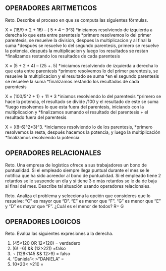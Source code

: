 ## OPERADORES ARITMETICOS
Reto. Describe el proceso en que se computa las siguientes fórmulas.

X = (18/9 * 2 + 16) – ( 5 * 4 – 3^3) 
  *iniciamos resolviendo de izquierda a derecha lo que esta entre parentesis
  *primero resolvemos lo del primer parentesis, se resuelve la division, despues la multiplicacion y al final la suma
  *después se resuelve lo del segundo parentesis, primero se resuelve la potencia, después la multiplicacion y luego los resultados se restan
  *finalizamos restando los resultados de cada parentesis

X = (5 + 2 * 4) – (25 +. 5)
  *iniciamos resolviendo de izquierda a derecha lo que esta entre parentesis
  *primero resolvemos lo del primer parentesis, se resuelve la multiplicacion y el resultado se suma 
  *en el segundo parentesis se resuelve la suma
  *finalizamos restando los resultados de cada parentesis
  
X = (100/5^2 + 1) + 11 * 3
  *iniamos resolviendo lo del parentesis
  *primero se hace la potencia, el resultado se divide /100 y el resultado de este se suma 
  *luego resolvemos lo que esta fuera del parentesis, iniciando con la multiplicacion y
  *finalizamos sumando el resultado del parentesis + el resultado fuera del parentesis
    
X = ((8-6)^2*3)^3.
  *iniciamos resolviendo lo de los parentesis,
  *primero resolvemos la resta, después hacemos la potencia, y luego la multiplicación
  *finalizamos resolviendo la potencia

## OPERADORES RELACIONALES
Reto. Una empresa de logística ofrece a sus trabajadores un bono de
puntualidad. Si el empleado siempre llega puntual durante el mes se le
notifica que ha sido acreedor al bono de puntualidad. Si el empleado tiene
2 retardos se le suspende un día y si tiene 3 o más retardos se le da de
baja al final del mes. Describe tal situación usando operadores
relacionales.

Reto. Analiza el problema y selecciona la opción que consideres que lo
resuelve:
“C” es mayor que “D”. “E” es menor que “F”. “G” es menor que “E” y “D” es
mayor que “F”. ¿Cuál es el menor de todos? R= G

## OPERADORES LOGICOS
Reto. Evalúa las siguientes expresiones a la derecha.
1) (45<120 OR 12<120) = verdadero
2) (6! =6) && (12>22)) =falso
3) ¬ (128<145 && 12>9) = falso
4) “Daniela”< >”DANIELA” =
5) 10*20< >210 =
